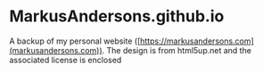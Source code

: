 # MarkusAndersons.github.io
A backup of my personal website ([https://markusandersons.com](markusandersons.com)). The design is from html5up.net and the associated license is enclosed

